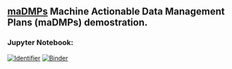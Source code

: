 ## [maDMPs](https://www.rd-alliance.org/madmps) Machine Actionable Data Management Plans (maDMPs) demostration. 

### Jupyter Notebook:
[![Identifier](https://img.shields.io/badge/doi-10.14454%2Fr0ed--fh20-fca709.svg)](https://doi.org/10.14454/r0ed-fh20)
[![Binder](https://mybinder.org/badge_logo.svg)](https://mybinder.org/v2/gh/datacite/pidgraph-notebooks-python/master?filepath=user-story-1-datacenter-publication-citations%2Fpy-datacenter-publication-citations-with-output.ipynb)


